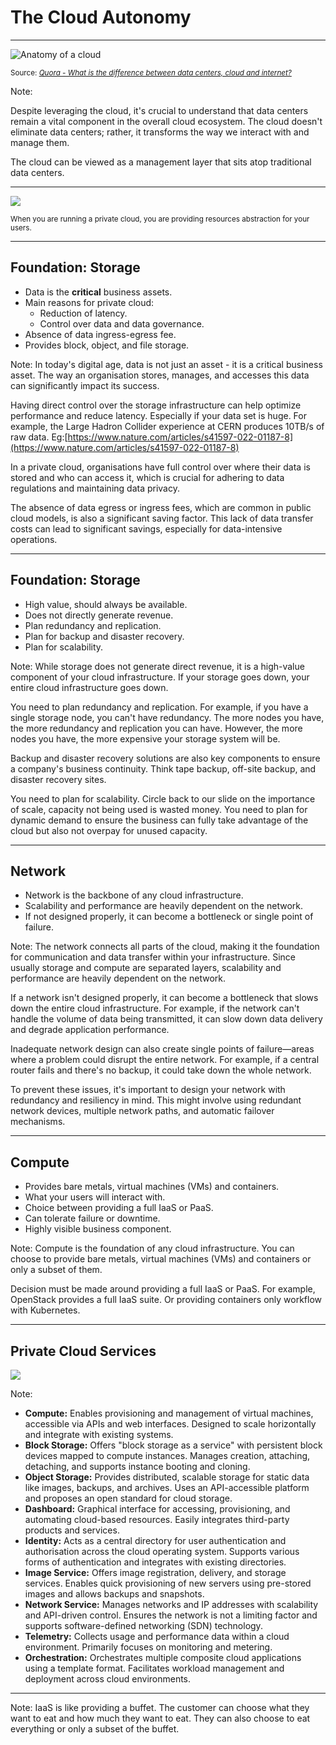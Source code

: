 <!--
.slide: data-background-image="https://cdn.discordapp.com/attachments/1014731784291893308/1109468122513166426/weisswolf_a_anatomization_of_a_cloud_to_show_its_anatomy_420c2ff3-6ff4-43bc-abd7-fa470159afb4.png" data-background-opacity="0.4"
-->


# The Cloud Autonomy

---

![Anatomy of a cloud](https://qph.cf2.quoracdn.net/main-qimg-4b471940b270a18fd534e624f852e852)

<small>Source: [_Quora - What is the difference between data centers, cloud and internet?_](https://www.quora.com/What-is-the-difference-between-data-centers-cloud-and-internet)</small>

Note:

Despite leveraging the cloud, it's crucial to understand that data centers remain a vital component in the overall cloud ecosystem. The cloud doesn't eliminate data centers; rather, it transforms the way we interact with and manage them.

The cloud can be viewed as a management layer that sits atop traditional data centers.

---

![](https://cdn.thenewstack.io/media/2020/06/d9fdb83e-brianimage2.jpg)

<small>When you are running a private cloud, you are providing resources abstraction for your users.</small>

---

## Foundation: Storage

- Data is the **critical** business assets.
- Main reasons for private cloud:
  - Reduction of latency.
  - Control over data and data governance.
- Absence of data ingress-egress fee.
- Provides block, object, and file storage.

Note:
In today's digital age, data is not just an asset - it is a critical business asset. The way an organisation stores, manages, and accesses this data can significantly impact its success.

Having direct control over the storage infrastructure can help optimize performance and reduce latency. Especially if your data set is huge. For example, the Large Hadron Collider experience at CERN produces 10TB/s of raw data. Eg:[https://www.nature.com/articles/s41597-022-01187-8](https://www.nature.com/articles/s41597-022-01187-8)

In a private cloud, organisations have full control over where their data is stored and who can access it, which is crucial for adhering to data regulations and maintaining data privacy.

The absence of data egress or ingress fees, which are common in public cloud models, is also a significant saving factor. This lack of data transfer costs can lead to significant savings, especially for data-intensive operations.

---

## Foundation: Storage

- High value, should always be available.
- Does not directly generate revenue.
- Plan redundancy and replication.
- Plan for backup and disaster recovery.
- Plan for scalability.

Note:
While storage does not generate direct revenue, it is a high-value component of your cloud infrastructure. If your storage goes down, your entire cloud infrastructure goes down.

You need to plan redundancy and replication. For example, if you have a single storage node, you can't have redundancy. The more nodes you have, the more redundancy and replication you can have. However, the more nodes you have, the more expensive your storage system will be.

Backup and disaster recovery solutions are also key components to ensure a company's business continuity. Think tape backup, off-site backup, and disaster recovery sites.

You need to plan for scalability. Circle back to our slide on the importance of scale, capacity not being used is wasted money. You need to plan for dynamic demand to ensure the business can fully take advantage of the cloud but also not overpay for unused capacity.

---

## Network

- Network is the backbone of any cloud infrastructure.
- Scalability and performance are heavily dependent on the network.
- If not designed properly, it can become a bottleneck or single point of failure.

Note:
The network connects all parts of the cloud, making it the foundation for communication and data transfer within your infrastructure. Since usually storage and compute are separated layers, scalability and performance are heavily dependent on the network.

If a network isn't designed properly, it can become a bottleneck that slows down the entire cloud infrastructure. For example, if the network can't handle the volume of data being transmitted, it can slow down data delivery and degrade application performance.

Inadequate network design can also create single points of failure—areas where a problem could disrupt the entire network. For example, if a central router fails and there's no backup, it could take down the whole network.

To prevent these issues, it's important to design your network with redundancy and resiliency in mind. This might involve using redundant network devices, multiple network paths, and automatic failover mechanisms.

---

## Compute

- Provides bare metals, virtual machines (VMs) and containers.
- What your users will interact with.
- Choice between providing a full IaaS or PaaS.
- Can tolerate failure or downtime.
- Highly visible business component.

Note:
Compute is the foundation of any cloud infrastructure. You can choose to provide bare metals, virtual machines (VMs) and containers or only a subset of them.

Decision must be made around providing a full IaaS or PaaS. For example, OpenStack provides a full IaaS suite. Or providing containers only workflow with Kubernetes.

---
## Private Cloud Services

![](http://netapp.github.io/openstack-deploy-ops-guide/mitaka/content/figures/1/a/images/OpenStack%20Architecture.png)

Note:

- **Compute:** Enables provisioning and management of virtual machines, accessible via APIs and web interfaces. Designed to scale horizontally and integrate with existing systems.
- **Block Storage:** Offers "block storage as a service" with persistent block devices mapped to compute instances. Manages creation, attaching, detaching, and supports instance booting and cloning.
- **Object Storage:** Provides distributed, scalable storage for static data like images, backups, and archives. Uses an API-accessible platform and proposes an open standard for cloud storage.
- **Dashboard:** Graphical interface for accessing, provisioning, and automating cloud-based resources. Easily integrates third-party products and services.
- **Identity:** Acts as a central directory for user authentication and authorisation across the cloud operating system. Supports various forms of authentication and integrates with existing directories.
- **Image Service:** Offers image registration, delivery, and storage services. Enables quick provisioning of new servers using pre-stored images and allows backups and snapshots.
- **Network Service:** Manages networks and IP addresses with scalability and API-driven control. Ensures the network is not a limiting factor and supports software-defined networking (SDN) technology.
- **Telemetry:** Collects usage and performance data within a cloud environment. Primarily focuses on monitoring and metering.
- **Orchestration:** Orchestrates multiple composite cloud applications using a template format. Facilitates workload management and deployment across cloud environments.

---

<!--
.slide: data-background-image="https://cdn.pixabay.com/photo/2014/04/05/11/27/buffet-315691_960_720.jpg" data-background-opacity="1"
-->

Note:
IaaS is like providing a buffet. The customer can choose what they want to eat and how much they want to eat. They can also choose to eat everything or only a subset of the buffet.
